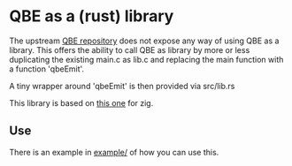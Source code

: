 # QBE as a (rust) library

The upstream [QBE repository](https://c9x.me/compile/code.html) does not expose
any way of using QBE as a library. This offers the ability to call QBE as
library by more or less duplicating the existing main.c as lib.c and replacing
the main function with a function 'qbeEmit'.

A tiny wrapper around 'qbeEmit' is then provided via src/lib.rs

This library is based on [this one](https://github.com/malcolmstill/qbe-zig)
for zig.

## Use

There is an example in [example/](./example/) of how you can use this.
